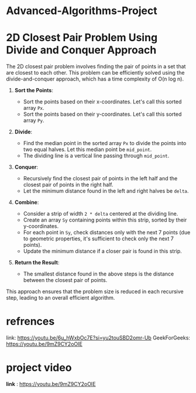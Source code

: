 # Advanced-Algorithms-Project


 # 2D Closest Pair Problem Using Divide and Conquer Approach

The 2D closest pair problem involves finding the pair of points in a set that are closest to each other. This problem can be efficiently solved using the divide-and-conquer approach, which has a time complexity of O(n log n).



1. **Sort the Points**:
   - Sort the points based on their x-coordinates. Let's call this sorted array `Px`.
   - Sort the points based on their y-coordinates. Let's call this sorted array `Py`.

2. **Divide**:
   - Find the median point in the sorted array `Px` to divide the points into two equal halves. Let this median point be `mid_point`.
   - The dividing line is a vertical line passing through `mid_point`.

3. **Conquer**:
   - Recursively find the closest pair of points in the left half and the closest pair of points in the right half.
   - Let the minimum distance found in the left and right halves be `delta`.

4. **Combine**:
   - Consider a strip of width `2 * delta` centered at the dividing line.
   - Create an array `Sy` containing points within this strip, sorted by their y-coordinates.
   - For each point in `Sy`, check distances only with the next 7 points (due to geometric properties, it's sufficient to check only the next 7 points).
   - Update the minimum distance if a closer pair is found in this strip.

5. **Return the Result**:
   - The smallest distance found in the above steps is the distance between the closest pair of points.

This approach ensures that the problem size is reduced in each recursive step, leading to an overall efficient algorithm.

# refrences 
link: https://youtu.be/6u_hWxbOc7E?si=yu2touSBD2omr-Ub
GeekForGeeks: https://youtu.be/9mZ9CY2oOIE
# project video 
**link** : https://youtu.be/9mZ9CY2oOIE

